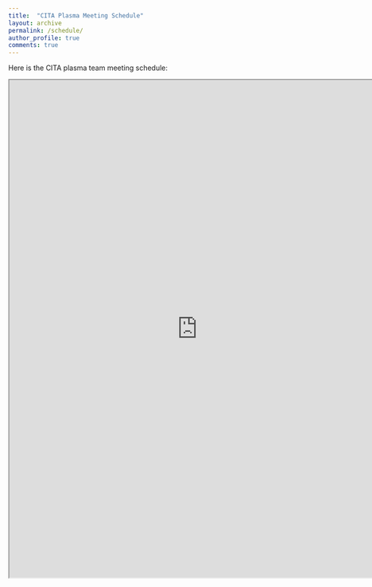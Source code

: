 ```yaml
---
title:  "CITA Plasma Meeting Schedule"
layout: archive
permalink: /schedule/
author_profile: true
comments: true
---
```


Here is the CITA plasma team meeting schedule:

<div style="text-align: center"  >
    <iframe src="https://docs.google.com/spreadsheets/d/e/2PACX-1vRGqtZm48UtvgSivEfboYErKb6QmkQvqqxluREoJuaFrdBRY4U7FNkqQf8LB2VGLoP9fJgt7QLZqw81/pubhtml;headers=false" 
    width="150%" height="1000" scrolling="no">
    </iframe>
</div>
